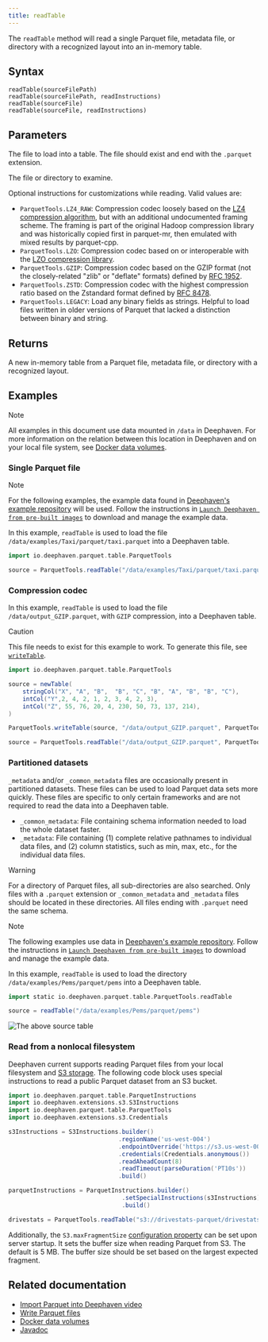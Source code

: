 ```yaml
---
title: readTable
---
```


The `readTable` method will read a single Parquet file, metadata file, or directory with a recognized layout into an in-memory table.

## Syntax

```
readTable(sourceFilePath)
readTable(sourceFilePath, readInstructions)
readTable(sourceFile)
readTable(sourceFile, readInstructions)
```

## Parameters

<ParamTable>
<Param name="sourceFilePath" type="String">

The file to load into a table. The file should exist and end with the `.parquet` extension.

</Param>
<Param name="sourceFile" type="file">

The file or directory to examine.

</Param>
<Param name="readInstructions" type="ParquetInstructions">

Optional instructions for customizations while reading. Valid values are:

- `ParquetTools.LZ4_RAW`: Compression codec loosely based on the [LZ4 compression algorithm](https://github.com/lz4/lz4), but with an additional undocumented framing scheme. The framing is part of the original Hadoop compression library and was historically copied first in parquet-mr, then emulated with mixed results by parquet-cpp.
- `ParquetTools.LZO`: Compression codec based on or interoperable with the [LZO compression library](https://www.oberhumer.com/opensource/lzo/).
- `ParquetTools.GZIP`: Compression codec based on the GZIP format (not the closely-related "zlib" or "deflate" formats) defined by [RFC 1952](https://tools.ietf.org/html/rfc1952).
- `ParquetTools.ZSTD`: Compression codec with the highest compression ratio based on the Zstandard format defined by [RFC 8478](https://tools.ietf.org/html/rfc8478).
- `ParquetTools.LEGACY`: Load any binary fields as strings. Helpful to load files written in older versions of Parquet that lacked a distinction between binary and string.

</Param>
</ParamTable>

## Returns

A new in-memory table from a Parquet file, metadata file, or directory with a recognized layout.

## Examples

> [!NOTE]
> All examples in this document use data mounted in `/data` in Deephaven. For more information on the relation between this location in Deephaven and on your local file system, see [Docker data volumes](../../../conceptual/docker-data-volumes.md).

### Single Parquet file

> [!NOTE]
> For the following examples, the example data found in [Deephaven's example repository](https://github.com/deephaven/examples) will be used. Follow the instructions in [`Launch Deephaven from pre-built images`](../../../tutorials/docker-install.md) to download and manage the example data.

In this example, `readTable` is used to load the file `/data/examples/Taxi/parquet/taxi.parquet` into a Deephaven table.

```groovy
import io.deephaven.parquet.table.ParquetTools

source = ParquetTools.readTable("/data/examples/Taxi/parquet/taxi.parquet")
```

### Compression codec

In this example, `readTable` is used to load the file `/data/output_GZIP.parquet`, with `GZIP` compression, into a Deephaven table.

> [!CAUTION]
> This file needs to exist for this example to work. To generate this file, see [`writeTable`](./writeTable.md).

```groovy
import io.deephaven.parquet.table.ParquetTools

source = newTable(
    stringCol("X", "A", "B",  "B", "C", "B", "A", "B", "B", "C"),
    intCol("Y",2, 4, 2, 1, 2, 3, 4, 2, 3),
    intCol("Z", 55, 76, 20, 4, 230, 50, 73, 137, 214),
)

ParquetTools.writeTable(source, "/data/output_GZIP.parquet", ParquetTools.GZIP)

source = ParquetTools.readTable("/data/output_GZIP.parquet", ParquetTools.GZIP)
```

### Partitioned datasets

`_metadata` and/or `_common_metadata` files are occasionally present in partitioned datasets. These files can be used to load Parquet data sets more quickly. These files are specific to only certain frameworks and are not required to read the data into a Deephaven table.

- `_common_metadata`: File containing schema information needed to load the whole dataset faster.
- `_metadata`: File containing (1) complete relative pathnames to individual data files, and (2) column statistics, such as min, max, etc., for the individual data files.

> [!WARNING]
> For a directory of Parquet files, all sub-directories are also searched. Only files with a `.parquet` extension or `_common_metadata` and `_metadata` files should be located in these directories. All files ending with `.parquet` need the same schema.

> [!NOTE]
> The following examples use data in [Deephaven's example repository](https://github.com/deephaven/examples). Follow the instructions in [`Launch Deephaven from pre-built images`](../../../tutorials/docker-install.md) to download and manage the example data.

In this example, `readTable` is used to load the directory `/data/examples/Pems/parquet/pems` into a Deephaven table.

```groovy skip-test
import static io.deephaven.parquet.table.ParquetTools.readTable

source = readTable("/data/examples/Pems/parquet/pems")
```

![The above `source` table](../../../assets/reference/data-import-export/readTable3.png)

### Read from a nonlocal filesystem

Deephaven current supports reading Parquet files from your local filesystem and [S3 storage](https://aws.amazon.com/s3/). The following code block uses special instructions to read a public Parquet dataset from an S3 bucket.

```groovy docker-config=minio order=drivestats
import io.deephaven.parquet.table.ParquetInstructions
import io.deephaven.extensions.s3.S3Instructions
import io.deephaven.parquet.table.ParquetTools
import io.deephaven.extensions.s3.Credentials

s3Instructions = S3Instructions.builder()
                               .regionName('us-west-004')
                               .endpointOverride('https://s3.us-west-004.backblazeb2.com')
                               .credentials(Credentials.anonymous())
                               .readAheadCount(8)
                               .readTimeout(parseDuration('PT10s'))
                               .build()

parquetInstructions = ParquetInstructions.builder()
                                .setSpecialInstructions(s3Instructions)
                                .build()

drivestats = ParquetTools.readTable("s3://drivestats-parquet/drivestats/year=2023/month=02/2023-02-1.parquet", parquetInstructions)
```

Additionally, the `S3.maxFragmentSize` [configuration property](../../../how-to-guides/configuration/docker-application.md) can be set upon server startup. It sets the buffer size when reading Parquet from S3. The default is 5 MB. The buffer size should be set based on the largest expected fragment.

## Related documentation

- [Import Parquet into Deephaven video](https://youtu.be/k4gI6hSZ2Jc)
- [Write Parquet files](./writeTable.md)
- [Docker data volumes](../../../conceptual/docker-data-volumes.md)
- [Javadoc](https://docs.deephaven.io/core/javadoc/io/deephaven/parquet/table/ParquetTools.html#readTable(java.lang.String))
